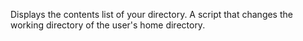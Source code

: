 Displays the contents list of your directory.
A script that changes the working directory of the user's home directory.
